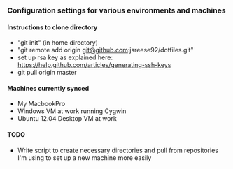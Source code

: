 ### Configuration settings for various environments and machines

#### Instructions to clone directory
* "git init" (in home directory)
* "git remote add origin git@github.com:jsreese92/dotfiles.git"
* set up rsa key as explained here: https://help.github.com/articles/generating-ssh-keys
* git pull origin master

#### Machines currently synced
* My MacbookPro
* Windows VM at work running Cygwin
* Ubuntu 12.04 Desktop VM at work

#### TODO
* Write script to create necessary directories and pull from repositories I'm using
to set up a new machine more easily
